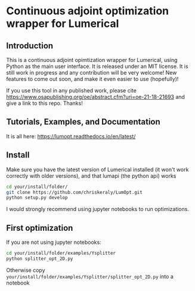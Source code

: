 # Continuous adjoint optimization wrapper for Lumerical

## Introduction

This is a continuous adjoint opimtization wrapper for Lumerical, using Python as the main user interface. It is released under an MIT license. It is still work in progress 
and any contribution will be very welcome! New features to come out soon, and make it even easier to use (hopefully)!

If you use this tool in any published work, please cite https://www.osapublishing.org/oe/abstract.cfm?uri=oe-21-18-21693 and give a link to this repo. Thanks!

## Tutorials, Examples, and Documentation

It is all here: https://lumopt.readthedocs.io/en/latest/

## Install

Make sure you have the latest version of Lumerical installed (it won't work correctly with older versions), and that lumapi (the python api) works

```bash
cd your/install/folder/
git clone https://github.com/chriskeraly/LumOpt.git
python setup.py develop
```

I would strongly recommend using jupyter notebooks to run optimizations.

## First optimization

If you are not using jupyter notebooks:

```bash
cd your/install/folder/examples/Ysplitter
python splitter_opt_2D.py
```

Otherwise copy `your/install/folder/examples/Ysplitter/splitter_opt_2D.py` into a notebook
